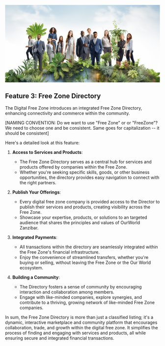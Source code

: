 ![](img/people1.png)

## Feature 3: Free Zone Directory

The Digital Free Zone introduces an integrated Free Zone Directory, enhancing connectivity and commerce within the community. 

[NAMING CONVENTION:  Do we want to use "Free Zone" or or "FreeZone"?  We need to choose one and be consistent.  Same goes for capitalization -- it should be consistent]

Here's a detailed look at this feature:

1. **Access to Services and Products**:
   * The Free Zone Directory serves as a central hub for services and products offered by companies within the Free Zone.
   * Whether you're seeking specific skills, goods, or other business opportunities, the directory provides easy navigation to connect with the right partners.

2. **Publish Your Offerings**:
   * Every digital free zone company is provided access to the Director to publish their services and products, creating visibility across the Free Zone.
   * Showcase your expertise, products, or solutions to an targeted audience that shares the principles and values of OurWorld Zanzibar.

3. **Integrated Payments**:
   * All transactions within the directory are seamlessly integrated within the Free Zone's financial infrastructure.
   * Enjoy the convenience of streamlined transfers, whether you're buying or selling, without leaving the Free Zone or the Our World ecosystem.

4. **Building a Community**:
   * The Directory fosters a sense of community by encouraging interaction and collaboration among members.
   * Engage with like-minded companies, explore synergies, and contribute to a thriving, growing network of like-minded Free Zone companies.

In sum, the Free Zone Directory is more than just a classified listing; it's a dynamic, interactive marketplace and community platform that encourages collaboration, trade, and growth within the digital free zone. It simplifies the process of finding and engaging with services and products, all while ensuring secure and integrated financial transactions.
